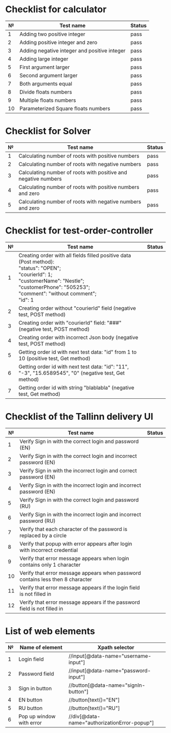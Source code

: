 # Checklist for calculator

| №  | Test name                                    | Status |
|----|----------------------------------------------|--------|
| 1  | Adding two positive integer                  | pass   |
| 2  | Adding positive integer and zero             | pass   |
| 3  | Adding negative integer and positive integer | pass   |
| 4  | Adding large integer                         | pass   |
| 5  | First argument larger                        | pass   |
| 6  | Second argument larger                       | pass   |
| 7  | Both arguments equal                         | pass   |
| 8  | Divide floats numbers                        | pass   |
| 9  | Multiple floats numbers                      | pass   |
| 10 | Parameterized Square floats numbers          | pass   |

# Checklist for Solver

| № | Test name                                                      | Status |
|---|----------------------------------------------------------------|--------|
| 1 | Calculating number of roots with positive numbers              | pass   |
| 2 | Calculating number of roots with negative numbers              | pass   |
| 3 | Calculating number of roots with positive and negative numbers | pass   |
| 4 | Calculating number of roots with positive numbers and zero     | pass   |
| 5 | Calculating number of roots with negative numbers and zero     | pass   | 

# Checklist for test-order-controller

| № | Test name                                                                                                                                                                                                                     | Status |
|---|-------------------------------------------------------------------------------------------------------------------------------------------------------------------------------------------------------------------------------|--------|
| 1 | Creating order with all fields filled positive data (Post method): <br> "status": "OPEN"; <br> "courierId": 1; <br> "customerName": "Nestle"; <br> "customerPhone": "505253"; <br> "comment": "without comment"; <br> "id": 1 |        |
| 2 | Creating order without "courierId" field (negative test, POST method)                                                                                                                                                         |        |
| 3 | Creating order with "courierId" field: "###" (negative test, POST method)                                                                                                                                                     |        |
| 4 | Creating order with incorrect Json body (negative test, POST method)                                                                                                                                                          |        |
| 5 | Getting order id with next test data: "id" from 1 to 10 (positive test, Get method)                                                                                                                                           |        |
| 6 | Getting order id with next test data: "id": "11", "-3", "15.6589545", "0" (negative test, Get method)                                                                                                                         |        |
| 7 | Getting order id with string "blablabla" (negative test, Get method)                                                                                                                                                          |        | 


# Checklist of the Tallinn delivery UI

| №  | Test name                                                                      | Status |
|----|--------------------------------------------------------------------------------|--------|
| 1  | Verify Sign in with the correct login and password (EN)                        |        |
| 2  | Verify Sign in with the correct login and incorrect password (EN)              |        |
| 3  | Verify Sign in with the incorrect login and correct password (EN)              |        |
| 4  | Verify Sign in with the incorrect login and incorrect password (EN)            |        |
| 5  | Verify Sign in with the correct login and password (RU)                        |        |
| 6  | Verify Sign in with the incorrect login and incorrect password (RU)            |        |
| 7  | Verify that each character of the password is replaced by a circle             |        |                                                                             |        |
| 8  | Verify that popup with error appears after login with incorrect credential     |        |
| 9  | Verify that error message appears when login contains only 1 character         |        |
| 10 | Verify that error message appears when password contains less then 8 character |        |
| 11 | Verify that error message appears if the login field is not filled in          |        |
| 12 | Verify that error message appears if the password field is not filled in       |        |

# List of web elements

| № | Name of element          | Xpath selector                               |
|---|--------------------------|----------------------------------------------|
| 1 | Login field              | //input[@data-name="username-input"]         |
| 2 | Password field           | //input[@data-name="password-input"]         |
| 3 | Sign in button           | //button[@data-name="signIn-button"]         |
| 4 | EN button                | //button[text()="EN"]                        |
| 5 | RU button                | //button[text()="RU"]                        |
| 6 | Pop up window with error | //div[@data-name="authorizationError-popup"] |
